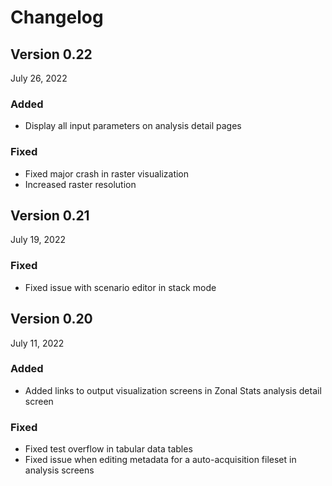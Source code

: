 Changelog
=========

Version 0.22
------------

July 26, 2022

### Added

- Display all input parameters on analysis detail pages

### Fixed

- Fixed major crash in raster visualization
- Increased raster resolution

Version 0.21
------------

July 19, 2022

### Fixed

- Fixed issue with scenario editor in stack mode

Version 0.20
------------

July 11, 2022

### Added

- Added links to output visualization screens in Zonal Stats analysis detail screen

### Fixed

- Fixed test overflow in tabular data tables
- Fixed issue when editing metadata for a auto-acquisition fileset in analysis screens
